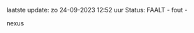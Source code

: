 laatste update: 
zo 24-09-2023 12:52   uur 
Status: FAALT - fout - 
<div class="service R">nexus</div>
